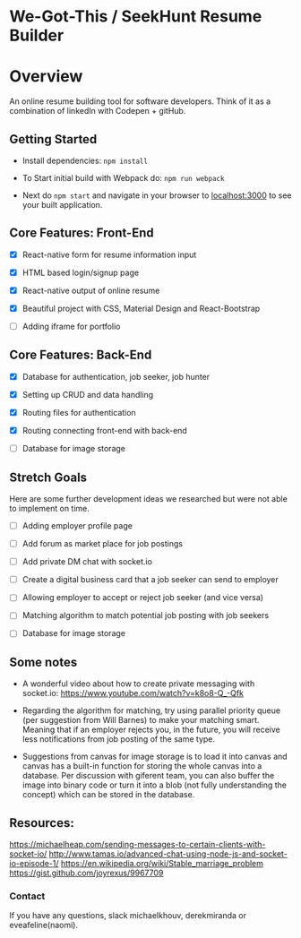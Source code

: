 # We-Got-This / SeekHunt Resume Builder

# Overview

An online resume building tool for software developers. Think of it as a combination of linkedIn with Codepen + gitHub.

## Getting Started
- Install dependencies: `npm install`

- To Start initial build with Webpack do: `npm run webpack`

- Next do `npm start` and navigate in your browser to [localhost:3000](http://localhost:3000/) to see your built application.

## Core Features: Front-End

- [x] React-native form for resume information input

- [x] HTML based login/signup page

- [x] React-native output of online resume

- [x] Beautiful project with CSS, Material Design and React-Bootstrap

- [ ] Adding iframe for portfolio

## Core Features: Back-End

- [x] Database for authentication, job seeker, job hunter

- [x] Setting up CRUD and data handling

- [x] Routing files for authentication

- [x] Routing connecting front-end with back-end

- [ ] Database for image storage

## Stretch Goals

Here are some further development ideas we researched but were not able to implement on time.

- [ ] Adding employer profile page

- [ ] Add forum as market place for job postings

- [ ] Add private DM chat with socket.io

- [ ] Create a digital business card that a job seeker can send to employer

- [ ] Allowing employer to accept or reject job seeker (and vice versa)

- [ ] Matching algorithm to match potential job posting with job seekers

- [ ] Database for image storage

## Some notes

- A wonderful video about how to create private messaging with socket.io: https://www.youtube.com/watch?v=k8o8-Q_-Qfk

- Regarding the algorithm for matching, try using parallel priority queue (per suggestion from Will Barnes) to make your matching smart. Meaning that if an employer rejects you, in the future, you will receive less notifications from job posting of the same type.

- Suggestions from canvas for image storage is to load it into canvas and canvas has a built-in function for storing the whole canvas into a database. Per discussion with giferent team, you can also buffer the image into binary code or turn it into a blob (not fully understanding the concept) which can be stored in the database.

## Resources:

https://michaelheap.com/sending-messages-to-certain-clients-with-socket-io/
http://www.tamas.io/advanced-chat-using-node-js-and-socket-io-episode-1/
https://en.wikipedia.org/wiki/Stable_marriage_problem
https://gist.github.com/joyrexus/9967709

### Contact
If you have any questions, slack michaelkhouv, derekmiranda or eveafeline(naomi).
